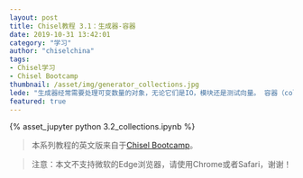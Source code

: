 ```yaml
---
layout: post
title: Chisel教程 3.1：生成器-容器
date: 2019-10-31 13:42:01
category: "学习"
author: "chiselchina"
tags:
- Chisel学习
- Chisel Bootcamp
thumbnail: /asset/img/generator_collections.jpg
lede: "生成器经常需要处理可变数量的对象，无论它们是IO，模块还是测试向量。 容器（collections）是处理此类情况的重要基础。 本模块将介绍Scala容器以及如何将它们与Chisel生成器一起使用。"
featured: true
---
```


<div>
<script src="/metronic/assets/plugins/jquery.min.js"></script>
{% asset_jupyter python 3.2_collections.ipynb %}
</div>

> 本系列教程的英文版来自于[Chisel Bootcamp](https://github.com/freechipsproject/chisel-bootcamp)。

> 注意：本文不支持微软的Edge浏览器，请使用Chrome或者Safari，谢谢！

